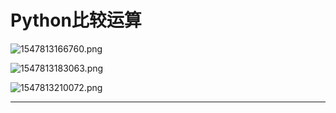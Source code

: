 # Python比较运算

![1547813166760.png](image/1547813166760.png)


![1547813183063.png](image/1547813183063.png)

![1547813210072.png](image/1547813210072.png)













---
